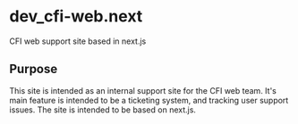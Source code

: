 # dev_cfi-web.next
CFI web support site based in next.js

## Purpose

This site is intended as an internal support site for the CFI web team. It's main feature is intended to be a ticketing system, and tracking user support issues. The site is intended to be based on next.js.